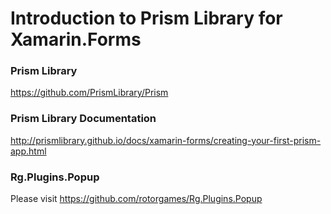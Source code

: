 # Introduction to Prism Library for Xamarin.Forms

### Prism Library
https://github.com/PrismLibrary/Prism

### Prism Library Documentation
http://prismlibrary.github.io/docs/xamarin-forms/creating-your-first-prism-app.html

### Rg.Plugins.Popup
Please visit https://github.com/rotorgames/Rg.Plugins.Popup

